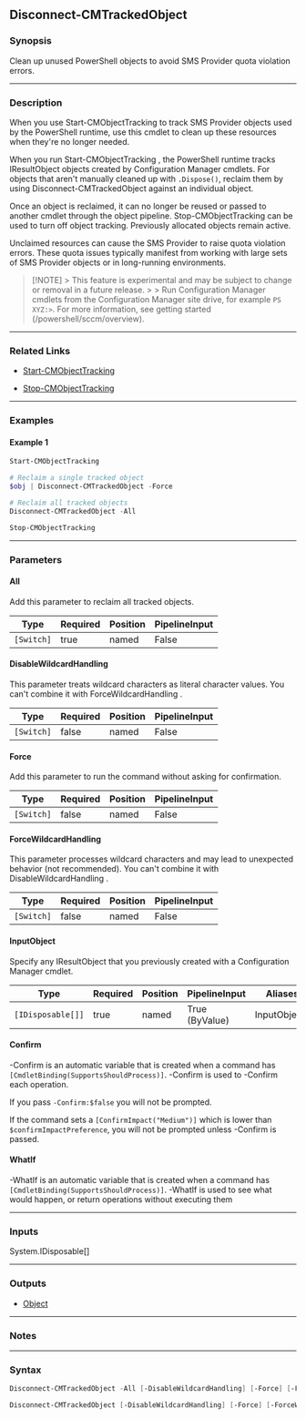 Disconnect-CMTrackedObject
--------------------------




### Synopsis
Clean up unused PowerShell objects to avoid SMS Provider quota violation errors.



---


### Description

When you use Start-CMObjectTracking to track SMS Provider objects used by the PowerShell runtime, use this cmdlet to clean up these resources when they're no longer needed.



When you run Start-CMObjectTracking , the PowerShell runtime tracks IResultObject objects created by Configuration Manager cmdlets. For objects that aren't manually cleaned up with `.Dispose()`, reclaim them by using Disconnect-CMTrackedObject against an individual object.



Once an object is reclaimed, it can no longer be reused or passed to another cmdlet through the object pipeline. Stop-CMObjectTracking can be used to turn off object tracking. Previously allocated objects remain active.



Unclaimed resources can cause the SMS Provider to raise quota violation errors. These quota issues typically manifest from working with large sets of SMS Provider objects or in long-running environments.



> [!NOTE] > This feature is experimental and may be subject to change or removal in a future release. > > Run Configuration Manager cmdlets from the Configuration Manager site drive, for example `PS XYZ:>`. For more information, see getting started (/powershell/sccm/overview).



---


### Related Links
* [Start-CMObjectTracking](Start-CMObjectTracking)



* [Stop-CMObjectTracking](Stop-CMObjectTracking)





---


### Examples
#### Example 1
```PowerShell
Start-CMObjectTracking

# Reclaim a single tracked object
$obj | Disconnect-CMTrackedObject -Force

# Reclaim all tracked objects
Disconnect-CMTrackedObject -All

Stop-CMObjectTracking
```



---


### Parameters
#### **All**

Add this parameter to reclaim all tracked objects.






|Type      |Required|Position|PipelineInput|
|----------|--------|--------|-------------|
|`[Switch]`|true    |named   |False        |



#### **DisableWildcardHandling**

This parameter treats wildcard characters as literal character values. You can't combine it with ForceWildcardHandling .






|Type      |Required|Position|PipelineInput|
|----------|--------|--------|-------------|
|`[Switch]`|false   |named   |False        |



#### **Force**

Add this parameter to run the command without asking for confirmation.






|Type      |Required|Position|PipelineInput|
|----------|--------|--------|-------------|
|`[Switch]`|false   |named   |False        |



#### **ForceWildcardHandling**

This parameter processes wildcard characters and may lead to unexpected behavior (not recommended). You can't combine it with DisableWildcardHandling .






|Type      |Required|Position|PipelineInput|
|----------|--------|--------|-------------|
|`[Switch]`|false   |named   |False        |



#### **InputObject**

Specify any IResultObject that you previously created with a Configuration Manager cmdlet.






|Type             |Required|Position|PipelineInput |Aliases     |
|-----------------|--------|--------|--------------|------------|
|`[IDisposable[]]`|true    |named   |True (ByValue)|InputObjects|



#### **Confirm**
-Confirm is an automatic variable that is created when a command has ```[CmdletBinding(SupportsShouldProcess)]```.
-Confirm is used to -Confirm each operation.

If you pass ```-Confirm:$false``` you will not be prompted.


If the command sets a ```[ConfirmImpact("Medium")]``` which is lower than ```$confirmImpactPreference```, you will not be prompted unless -Confirm is passed.

#### **WhatIf**
-WhatIf is an automatic variable that is created when a command has ```[CmdletBinding(SupportsShouldProcess)]```.
-WhatIf is used to see what would happen, or return operations without executing them


---


### Inputs
System.IDisposable[]





---


### Outputs
* [Object](https://learn.microsoft.com/en-us/dotnet/api/System.Object)






---


### Notes




---


### Syntax
```PowerShell
Disconnect-CMTrackedObject -All [-DisableWildcardHandling] [-Force] [-ForceWildcardHandling] [-Confirm] [-WhatIf] [<CommonParameters>]
```
```PowerShell
Disconnect-CMTrackedObject [-DisableWildcardHandling] [-Force] [-ForceWildcardHandling] -InputObject <IDisposable[]> [-Confirm] [-WhatIf] [<CommonParameters>]
```
